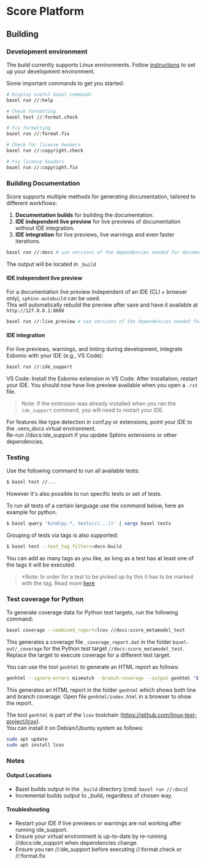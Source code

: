 # Score Platform

## Building

### Development environment
The build currently supports Linux environments.
Follow [instructions](https://eclipse-score.github.io/score/main/contribute/development/index.html) to set up your development environment.

Some important commands to get you started:

```sh
# Display useful bazel commands
bazel run //:help

# Check formatting
bazel test //:format.check

# Fix formatting
bazel run //:format.fix

# Check for license headers
bazel run //:copyright.check

# Fix license headers
bazel run //:copyright.fix
```

### Building Documentation

Score supports multiple methods for generating documentation, tailored to different workflows:  
1.  **Documentation builds** for building the documentation.
2. **IDE independent live preview** for live previews of documentation without IDE integration.
3. **IDE integration** for live previews, live warnings and even faster iterations.


```sh
bazel run //:docs # use versions of the dependencies needed for documentation build that are imported in MODULE.bazel
```
The output will be located in `_build`


#### IDE independent live preview

For a documentation live preview independent of an IDE (CLI + browser only), `sphinx-autobuild` can be used.  
This will automatically rebuild the preview after save and have it available at `http://127.0.0.1:8000`  
```sh
bazel run //:live_preview # use versions of the dependencies needed for documentation build that are imported in MODULE.bazel
```

#### IDE integration

For live previews, warnings, and linting during development, integrate Esbonio with your IDE (e.g., VS Code):

```sh
bazel run //:ide_support
```

VS Code: Install the Esbonio extension in VS Code. After installation, restart your IDE.
You should now have live preview available when you open a `.rst` file.  

> Note: if the extension was already installed when you ran the `ide_support` command,
you will need to restart your IDE.  

For features like type detection in conf.py or extensions,
point your IDE to the .venv_docs virtual environment.  
Re-run //docs:ide_support if you update Sphinx extensions or other dependencies.


### Testing

Use the following command to run all available tests:

```sh
$ bazel test //...
```

However it's also  possible to run specific tests or set of tests.

To run all tests of a certain language use the command below, here an example for python.
```sh
$ bazel query 'kind(py.*, tests(//...))' | xargs bazel tests
```

Grouping of tests via tags is also supported:
```sh
$ bazel test --test_tag_filters=docs-build
```
You can add as many tags as you like, as long as a test has at least one of the tags it will be executed.  

> *Note: In order for a test to be picked up by this it has to be marked with the tag. Read more [here](/tools/testing/pytest/README.md)


### Test coverage for Python

To generate coverage data for Python test targets, run the following command:
```sh
bazel coverage --combined_report=lcov //docs:score_metamodel_test
```
This generates a coverage file `_coverage_report.dat` in the folder `bazel-out/_coverage` for the Python test target `//docs:score_metamodel_test`.  
Replace the target to execute coverage for a different test target.

You can use the tool `genhtml` to generate an HTML report as follows:
```sh
genhtml --ignore-errors mismatch --branch-coverage --output genhtml "$(bazel info output_path)/_coverage/_coverage_report.dat"
```
This generates an HTML report in the folder `genhtml` which shows both line and branch coverage. Open file `genhtml/index.html` in a browser to show the report.

The tool `genhtml` is part of the `lcov` toolchain (https://github.com/linux-test-project/lcov).  
You can install it on Debian/Ubuntu system as follows:
```sh
sudo apt update
sudo apt install lcov
```


### Notes
#### Output Locations
* Bazel builds output in the `_build` directory (cmd: `bazel run //:docs`)
* Incremental builds output to _build, regardless of chosen way.

#### Troubleshooting
* Restart your IDE if live previews or warnings are not working after running ide_support.
* Ensure your virtual environment is up-to-date by re-running //docs:ide_support when dependencies
  change.
* Ensure you ran //:ide_support before executing //:format.check or //:format.fix
